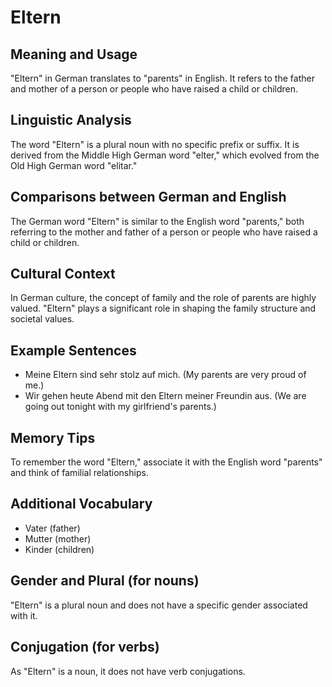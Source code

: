 # Eltern
## Meaning and Usage
"Eltern" in German translates to "parents" in English. It refers to the father and mother of a person or people who have raised a child or children.

## Linguistic Analysis
The word "Eltern" is a plural noun with no specific prefix or suffix. It is derived from the Middle High German word "elter," which evolved from the Old High German word "elitar."

## Comparisons between German and English
The German word "Eltern" is similar to the English word "parents," both referring to the mother and father of a person or people who have raised a child or children.

## Cultural Context
In German culture, the concept of family and the role of parents are highly valued. "Eltern" plays a significant role in shaping the family structure and societal values.

## Example Sentences
- Meine Eltern sind sehr stolz auf mich. (My parents are very proud of me.)
- Wir gehen heute Abend mit den Eltern meiner Freundin aus. (We are going out tonight with my girlfriend's parents.)

## Memory Tips
To remember the word "Eltern," associate it with the English word "parents" and think of familial relationships.

## Additional Vocabulary
- Vater (father)
- Mutter (mother)
- Kinder (children)

## Gender and Plural (for nouns)
"Eltern" is a plural noun and does not have a specific gender associated with it.

## Conjugation (for verbs)
As "Eltern" is a noun, it does not have verb conjugations.